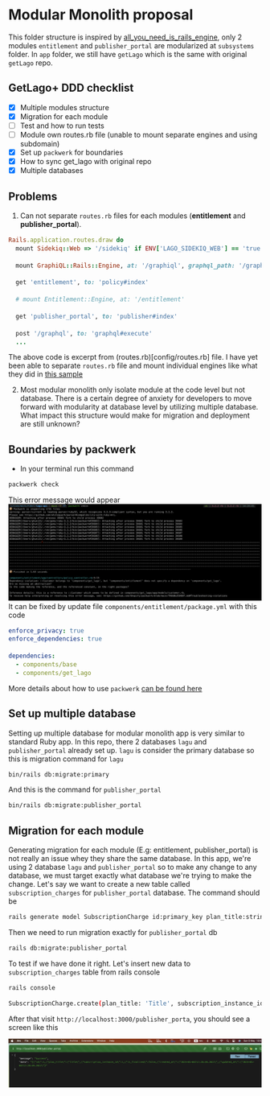 # Modular Monolith proposal

This folder structure is inspired by [all_you_need_is_rails_engine](https://github.com/pinzonjulian/all_you_need_is_rails_engines), only 2 modules `entitlement` and `publisher_portal` are modularized at `subsystems` folder. In `app` folder, we still have `getLago` which is the same with original `getLago` repo.

## GetLago+ DDD checklist

- [x] Multiple modules structure
- [x] Migration for each module
- [ ] Test and how to run tests
- [ ] Module own routes.rb file (unable to mount separate engines and using subdomain)
- [x] Set up `packwerk` for boundaries
- [x] How to sync get_lago with original repo
- [x] Multiple databases

## Problems

1. Can not separate `routes.rb` files for each modules (**entitlement** and **publisher_portal**).

```rb
Rails.application.routes.draw do
  mount Sidekiq::Web => '/sidekiq' if ENV['LAGO_SIDEKIQ_WEB'] == 'true'

  mount GraphiQL::Rails::Engine, at: '/graphiql', graphql_path: '/graphql' if Rails.env.development?

  get 'entitlement', to: 'policy#index'

  # mount Entitlement::Engine, at: '/entitlement'

  get 'publisher_portal', to: 'publisher#index'

  post '/graphql', to: 'graphql#execute'
  ...
```

The above code is excerpt from (routes.rb)[config/routes.rb] file. I have yet been able to separate `routes.rb` file and mount individual engines like what they did in [this sample](https://github.com/pinzonjulian/all_you_need_is_rails_engines)

2. Most modular monolith only isolate module at the code level but not database. There is a certain degree of anxiety for developers to move forward with modularity at database level by utilizing multiple database. What impact this structure would make for migration and deployment are still unknown?

## Boundaries by packwerk

- In your terminal run this command

```sh
packwerk check
```

This error message would appear
![packwerk violation message](local_images/packwerk_violation.png)
It can be fixed by update file `components/entitlement/package.yml` with this code

```yml
enforce_privacy: true
enforce_dependencies: true

dependencies:
  - components/base
  - components/get_lago
```

More details about how to use `packwerk` [can be found here](https://github.com/Shopify/packwerk/blob/main/USAGE.md#Enforcing-dependency-boundary)

## Set up multiple database

Setting up multiple database for modular monolith app is very similar to standard Ruby app. In this repo, there 2 databases `lagu` and `publisher_portal` already set up. `lagu` is consider the primary database so this is migration command for `lagu`

```sh
bin/rails db:migrate:primary
```

And this is the command for `publisher_portal`

```sh
bin/rails db:migrate:publisher_portal
```

## Migration for each module

Generating migration for each module (E.g: entitlement, publisher_portal) is not really an issue whey they share the same database. In this app, we're using 2 database `lagu` and `publisher_portal` so to make any change to any database, we must target exactly what database we're trying to make the change.
Let's say we want to create a new table called `subscription_charges` for `publisher_portal` database. The command should be

```sh
rails generate model SubscriptionCharge id:primary_key plan_title:string subscription_instance_id:integer is_finalized:boolean --database=publisher_portal
```

Then we need to run migration exactly for `publisher_portal` db

```sh
rails db:migrate:publisher_portal
```

To test if we have done it right. Let's insert new data to `subscription_charges` table from rails console

```sh
rails console
```

```sh
SubscriptionCharge.create(plan_title: 'Title', subscription_instance_id: 1, is_finalized: false)
```

After that visit `http://localhost:3000/publisher_porta`, you should see a screen like this

![publisher portal route](local_images/publisher_portal_route.png)

